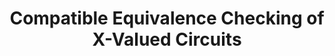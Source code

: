 ---
title: "Compatible Equivalence Checking of X-Valued Circuits"
collection: publications
# permalink: /publication/ark
# excerpt: 'This paper is about the number 1. The number 2 is left for future work.'
# date: 2024
# venue: 'Proceedings of the 29th ACM International Conference on Architectural Support for Programming Languages and Operating Systems, Volume 2'
paperurl: 'https://ieeexplore.ieee.org/abstract/document/9643515'
citation: 'Wang, Yu-Neng, Yun-Rong Luo, Po-Chun Chien, Ping-Lun Wang, Hao-Ren Wang, Wan-Hsuan Lin, Jie-Hong Roland Jiang, and Chung-Yang Ric Huang. "Compatible Equivalence Checking of X-Valued Circuits." In 2021 IEEE/ACM International Conference On Computer Aided Design (ICCAD), pp. 1-9. IEEE, 2021.'
---